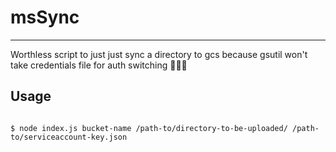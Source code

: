 # msSync

-----
Worthless script to just just sync a directory to gcs because gsutil won't take credentials file for auth switching 🤦🏻‍♂️



## Usage


```

$ node index.js bucket-name /path-to/directory-to-be-uploaded/ /path-to/serviceaccount-key.json

```
